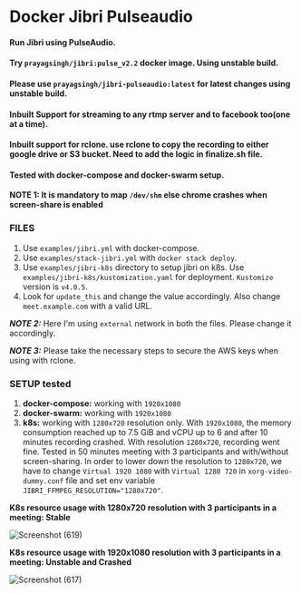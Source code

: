 # Docker Jibri Pulseaudio

#### Run Jibri using PulseAudio.

#### Try `prayagsingh/jibri:pulse_v2.2` docker image. Using unstable build.

#### Please use `prayagsingh/jibri-pulseaudio:latest` for latest changes using unstable build.

#### Inbuilt Support for streaming to any rtmp server and to facebook too(one at a time). 

#### Inbuilt support for rclone. use rclone to copy the recording to either google drive or S3 bucket. Need to add the logic in finalize.sh file. 

#### Tested with docker-compose and docker-swarm setup. 

**NOTE 1: It is mandatory to map `/dev/shm` else chrome crashes when screen-share is enabled**

### FILES

1. Use `examples/jibri.yml` with docker-compose.
2. Use `examples/stack-jibri.yml` with `docker stack deploy`.
3. Use `examples/jibri-k8s` directory to setup jibri on k8s. Use `examples/jibri-k8s/kustomization.yaml` for deployment. `Kustomize` version is `v4.0.5`.
4. Look for `update_this` and change the value accordingly. Also change `meet.example.com` with a valid URL.

***NOTE 2:*** Here I'm using `external` network in both the files. Please change it accordingly. 

***NOTE 3:*** Please take the necessary steps to secure the AWS keys when using with rclone. 

### SETUP tested 
1. **docker-compose:** working with `1920x1080` 
2. **docker-swarm:** working with `1920x1080` 
3. **k8s:** working with `1280x720` resolution only. With `1920x1080`, the memory consumption reached up to 7.5 GiB and vCPU up to 6 and after 10 minutes recording crashed. With resolution `1280x720`, recording went fine. Tested in 50 minutes meeting with 3 participants and with/without screen-sharing. In order to lower down the resolution to `1280x720`, we have to change `Virtual 1920 1080`  with `Virtual 1280 720` in `xorg-video-dummy.conf` file and set env variable `JIBRI_FFMPEG_RESOLUTION="1280x720"`.

**K8s resource usage with 1280x720 resolution with 3 participants in a meeting: Stable**

![Screenshot (619)](https://user-images.githubusercontent.com/8455114/114389163-48a21d80-9bb2-11eb-893f-43b80dae7dfc.png)

**K8s resource usage with 1920x1080 resolution with 3 participants in a meeting: Unstable and Crashed**

![Screenshot (617)](https://user-images.githubusercontent.com/8455114/114389344-843ce780-9bb2-11eb-96ad-5c2a9c947742.png)
